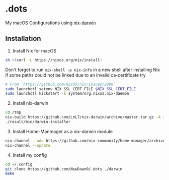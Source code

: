 # .dots
My macOS Configurations using [nix-darwin](https://github.com/LnL7/nix-darwin)

## Installation
1. Install Nix for macOS
```bash
sh <(curl -L https://nixos.org/nix/install)
```
Don't forget to run `nix-shell -p nix-info` in a new shell after installing Nix
If some paths could not be linked due to an invalid ca-certificate try
```bash
# From `https://github.com/NixOS/nix/issues/2899`
sudo launchctl setenv NIX_SSL_CERT_FILE $NIX_SSL_CERT_FILE
sudo launchctl kickstart -k system/org.nixos.nix-daemon
```

2. Install nix-darwin
```bash
cd /tmp
nix-build https://github.com/LnL7/nix-darwin/archive/master.tar.gz -A installer
./result/bin/darwin-installer
```

3. Install Home-Manmager as a nix-darwin module
```bash
nix-channel --add https://github.com/nix-community/home-manager/archive/master.tar.gz home-manager
nix-channel --update
```

4. Install my config
```bash
cd ~/.config
git clone https://github.com/NewDawn0/.dots ./darwin
make
```
